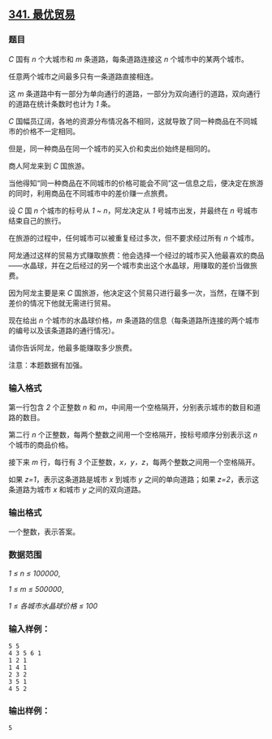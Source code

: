 ## [341. 最优贸易](https://www.acwing.com/problem/content/343/)

### 题目

*C* 国有 *n* 个大城市和 *m* 条道路，每条道路连接这 *n* 个城市中的某两个城市。

任意两个城市之间最多只有一条道路直接相连。

这 *m* 条道路中有一部分为单向通行的道路，一部分为双向通行的道路，双向通行的道路在统计条数时也计为 *1* 条。

*C* 国幅员辽阔，各地的资源分布情况各不相同，这就导致了同一种商品在不同城市的价格不一定相同。

但是，同一种商品在同一个城市的买入价和卖出价始终是相同的。

商人阿龙来到 *C* 国旅游。

当他得知“同一种商品在不同城市的价格可能会不同”这一信息之后，便决定在旅游的同时，利用商品在不同城市中的差价赚一点旅费。

设 *C* 国 *n* 个城市的标号从 *1 ~ n*，阿龙决定从 *1* 号城市出发，并最终在 *n* 号城市结束自己的旅行。

在旅游的过程中，任何城市可以被重复经过多次，但不要求经过所有 *n* 个城市。

阿龙通过这样的贸易方式赚取旅费：他会选择一个经过的城市买入他最喜欢的商品——水晶球，并在之后经过的另一个城市卖出这个水晶球，用赚取的差价当做旅费。

因为阿龙主要是来 *C* 国旅游，他决定这个贸易只进行最多一次，当然，在赚不到差价的情况下他就无需进行贸易。

现在给出 *n* 个城市的水晶球价格，*m* 条道路的信息（每条道路所连接的两个城市的编号以及该条道路的通行情况）。

请你告诉阿龙，他最多能赚取多少旅费。

注意：本题数据有加强。

### 输入格式

第一行包含 *2* 个正整数 *n* 和 *m*，中间用一个空格隔开，分别表示城市的数目和道路的数目。

第二行 *n* 个正整数，每两个整数之间用一个空格隔开，按标号顺序分别表示这 *n* 个城市的商品价格。

接下来 *m* 行，每行有 *3* 个正整数，*x，y，z*，每两个整数之间用一个空格隔开。

如果 *z=1*，表示这条道路是城市 *x* 到城市 *y* 之间的单向道路；如果 *z=2*，表示这条道路为城市 *x* 和城市 *y* 之间的双向道路。

### 输出格式

一个整数，表示答案。

### 数据范围

*1 ≤ n ≤ 100000*,

*1 ≤ m ≤ 500000*,

*1 ≤ 各城市水晶球价格 ≤ 100*

### 输入样例：

```
5 5
4 3 5 6 1
1 2 1
1 4 1
2 3 2
3 5 1
4 5 2
```

### 输出样例：

```
5
```
